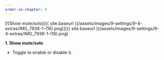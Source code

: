 ```yaml
---
order-in-chapter: 9
---
```


[![Show mute/solo]({{ site.baseurl }}/assets/images/9-settings/9-4-extras/IMG_7936-1-(16).png)]({{
site.baseurl }}/assets/images/9-settings/9-4-extras/IMG_7936-1-(16).png)

**1. Show mute/solo**

- Toggle to enable or disable it.
